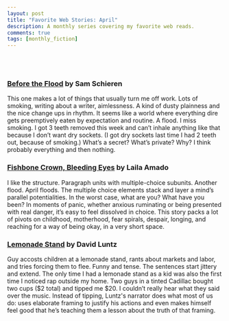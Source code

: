 ```yaml
---
layout: post
title: "Favorite Web Stories: April"
description: A monthly series covering my favorite web reads.
comments: true
tags: [monthly_fiction]
---
```

<br>
<br>
<h3><a href="https://wigleaf.com/202504flood.htm">Before the Flood</a> by Sam Schieren</h3>
This one makes a lot of things that usually turn me off work. Lots of smoking, writing about a writer, aimlessness. A kind of dusty plainness and the nice change ups in rhythm. It seems like a world where everything dire gets preemptively eaten by expectation and routine. A flood. I miss smoking. I got 3 teeth removed this week and can’t inhale anything like that because I don’t want dry sockets. (I got dry sockets last time I had 2 teeth out, because of smoking.) What’s a secret? What’s private? Why? I think probably everything and then nothing.

<h3><a href="https://www.havehashad.com/hadposts/fishbone-crown-bleeding-eyes">Fishbone Crown, Bleeding Eyes</a> by Laila Amado</h3>
I like the structure. Paragraph units with multiple-choice subunits. Another flood. April floods. The multiple choice elements stack and layer a mind’s parallel potentialities. In the worst case, what are you? What have you been? In moments of panic, whether anxious ruminating or being presented with real danger, it’s easy to feel dissolved in choice. This story packs a lot of pivots on childhood, motherhood, fear spirals, despair, longing, and reaching for a way of being okay, in a very short space.

<h3><a href="https://farewelltransmission.net/2025/04/lemonade-stand/">Lemonade Stand</a> by David Luntz</h3>
Guy accosts children at a lemonade stand, rants about markets and labor, and tries forcing them to flee. Funny and tense. The sentences start jittery and extend. The only time I had a lemonade stand as a kid was also the first time I noticed rap outside my home. Two guys in a tinted Cadillac bought two cups ($2 total) and tipped me $20. I couldn’t really hear what they said over the music. Instead of tipping, Luntz's narrator does what most of us do: uses elaborate framing to justify his actions and even makes himself feel good that he’s teaching them a lesson about the truth of that framing.
